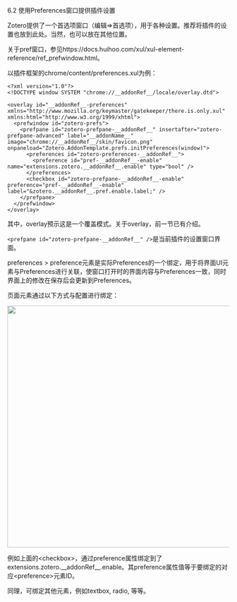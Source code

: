 6.2 使用Preferences窗口提供插件设置

Zotero提供了一个首选项窗口（编辑=>首选项），用于各种设置。推荐将插件的设置也放到此处。当然，也可以放在其他位置。

关于pref窗口，参见https://docs.huihoo.com/xul/xul-element-reference/ref_prefwindow.html。

以插件框架的chrome/content/preferences.xul为例：

```
<?xml version="1.0"?>
<!DOCTYPE window SYSTEM "chrome://__addonRef__/locale/overlay.dtd">

<overlay id="__addonRef__-preferences" xmlns="http://www.mozilla.org/keymaster/gatekeeper/there.is.only.xul" xmlns:html="http://www.w3.org/1999/xhtml">
  <prefwindow id="zotero-prefs">
    <prefpane id="zotero-prefpane-__addonRef__" insertafter="zotero-prefpane-advanced" label="__addonName__" image="chrome://__addonRef__/skin/favicon.png" onpaneload="Zotero.AddonTemplate.prefs.initPreferences(window)">
      <preferences id="zotero-preferences-__addonRef__">
        <preference id="pref-__addonRef__-enable" name="extensions.zotero.__addonRef__.enable" type="bool" />
      </preferences>
      <checkbox id="zotero-prefpane-__addonRef__-enable" preference="pref-__addonRef__-enable" label="&zotero.__addonRef__.pref.enable.label;" />
    </prefpane>
  </prefwindow>
</overlay>
```

其中，overlay预示这是一个覆盖模式。关于overlay，前一节已有介绍。

`<prefpane id="zotero-prefpane-__addonRef__" />`是当前插件的设置窗口界面。

preferences > preference元素是实际Preferences的一个绑定，用于将界面UI元素与Preferences进行关联，使窗口打开时的界面内容与Preferences一致，同时界面上的修改在保存后会更新到Preferences。

页面元素通过以下方式与配置进行绑定：

<img src="https://cdn.nlark.com/yuque/0/2022/svg/32594373/1662261978470-a18a5626-18d9-4a3a-b430-5719ebc363d8.svg" width="548" id="u1f22140a" class="ne-image">

例如上面的&lt;checkbox&gt;，通过preference属性绑定到了extensions.zotero.\_\_addonRef\_\_.enable。其preference属性值等于要绑定的对应&lt;preference&gt;元素ID。

同理，可绑定其他元素，例如textbox, radio, 等等。